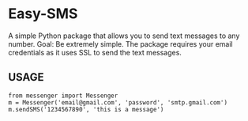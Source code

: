 # Easy-SMS 

A simple Python package that allows you to send text messages to any number. Goal: Be extremely simple. The package requires your email credentials as it uses SSL to send the text messages.

## USAGE

```
from messenger import Messenger
m = Messenger('email@gmail.com', 'password', 'smtp.gmail.com')
m.sendSMS('1234567890', 'this is a message')
```
